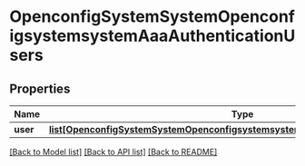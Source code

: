 # OpenconfigSystemSystemOpenconfigsystemsystemAaaAuthenticationUsers

## Properties
Name | Type | Description | Notes
------------ | ------------- | ------------- | -------------
**user** | [**list[OpenconfigSystemSystemOpenconfigsystemsystemAaaAuthenticationUsersUser]**](OpenconfigSystemSystemOpenconfigsystemsystemAaaAuthenticationUsersUser.md) |  | [optional] 

[[Back to Model list]](../README.md#documentation-for-models) [[Back to API list]](../README.md#documentation-for-api-endpoints) [[Back to README]](../README.md)



